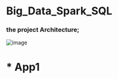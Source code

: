 # Big_Data_Spark_SQL
### the project Architecture;
![image](https://github.com/Yassine-Karimi/Big_Data_Spark_SQL/assets/66490404/8e15288b-cb53-48ad-b4ed-3daebdebed28)

# * App1



